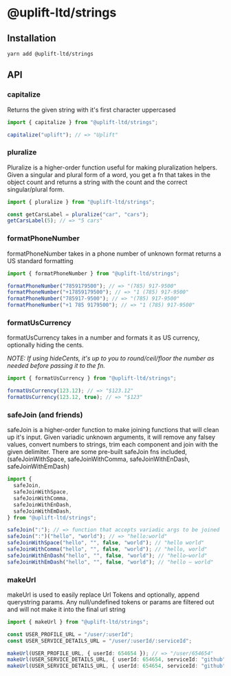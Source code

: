 # @uplift-ltd/strings

## Installation

    yarn add @uplift-ltd/strings

## API

### capitalize

Returns the given string with it's first character uppercased

```ts
import { capitalize } from "@uplift-ltd/strings";

capitalize("uplift"); // => "Uplift"
```

### pluralize

Pluralize is a higher-order function useful for making pluralization helpers. Given a singular and
plural form of a word, you get a fn that takes in the object count and returns a string with the
count and the correct singular/plural form.

```ts
import { pluralize } from "@uplift-ltd/strings";

const getCarsLabel = pluralize("car", "cars");
getCarsLabel(5); // => "5 cars"
```

### formatPhoneNumber

formatPhoneNumber takes in a phone number of unknown format returns a US standard formatting

```ts
import { formatPhoneNumber } from "@uplift-ltd/strings";

formatPhoneNumber("7859179500"); // => "(785) 917-9500"
formatPhoneNumber("+17859179500"); // => "1 (785) 917-9500"
formatPhoneNumber("785917-9500"); // => "(785) 917-9500"
formatPhoneNumber("+1 785 9179500"); // => "1 (785) 917-9500"
```

### formatUsCurrency

formatUsCurrency takes in a number and formats it as US currency, optionally hiding the cents.

_NOTE: If using hideCents, it's up to you to round/ceil/floor the number as needed before passing it
to the fn._

```ts
import { formatUsCurrency } from "@uplift-ltd/strings";

formatUsCurrency(123.12); // => "$123.12"
formatUsCurrency(123.12, true); // => "$123"
```

### safeJoin (and friends)

safeJoin is a higher-order function to make joining functions that will clean up it's input. Given
variadic unknown arguments, it will remove any falsey values, convert numbers to strings, trim each
component and join with the given delimiter. There are some pre-built safeJoin fns included,
(safeJoinWithSpace, safeJoinWithComma, safeJoinWithEnDash, safeJoinWithEmDash)

```ts
import {
  safeJoin,
  safeJoinWithSpace,
  safeJoinWithComma,
  safeJoinWithEnDash,
  safeJoinWithEmDash,
} from "@uplift-ltd/strings";

safeJoin(":"); // => function that accepts variadic args to be joined
safeJoin(":")("hello", "world"); // => "hello:world"
safeJoinWithSpace("hello", "", false, "world"); // "hello world"
safeJoinWithComma("hello", "", false, "world"); // "hello, world"
safeJoinWithEnDash("hello", "", false, "world"); // "hello–world"
safeJoinWithEmDash("hello", "", false, "world"); // "hello – world"
```

### makeUrl

makeUrl is used to easily replace Url Tokens and optionally, append querystring params. Any
null/undefined tokens or params are filtered out and will not make it into the final url string

```ts
import { makeUrl } from "@uplift-ltd/strings";

const USER_PROFILE_URL = "/user/:userId";
const USER_SERVICE_DETAILS_URL = "/user/:userId/:serviceId";

makeUrl(USER_PROFILE_URL, { userId: 654654 }); // => "/user/654654"
makeUrl(USER_SERVICE_DETAILS_URL, { userId: 654654, serviceId: "github" }); // => "/user/654654/github"
makeUrl(USER_SERVICE_DETAILS_URL, { userId: 654654, serviceId: "github" }, { tab: "repos" }); // => "/user/654654/github?tab=repos"
```
